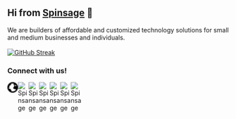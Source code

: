 ## Hi from [Spinsage][website] 👋

We are builders of affordable and customized technology solutions for small and medium businesses and individuals.
<br/><br/>
[![GitHub Streak](https://github-readme-streak-stats.herokuapp.com/?user=spinsager)](https://git.io/streak-stats)


### Connect with us!

[<img align="left" alt="Spinsage" width="24px" src="https://raw.githubusercontent.com/iconic/open-iconic/master/svg/globe.svg" />][website]
[<img align="left" alt="Spinsage" width="24px" src="https://cdn.jsdelivr.net/npm/simple-icons@3.13.0/icons/facebook.svg" />][facebook]
[<img align="left" alt="Spinsage" width="24px" src="https://cdn.jsdelivr.net/npm/simple-icons@3.13.0/icons/twitter.svg" />][twitter]
[<img align="left" alt="Spinsage" width="24px" src="https://cdn.jsdelivr.net/npm/simple-icons@3.13.0/icons/youtube.svg" />][youtube]
[<img align="left" alt="Spinsage" width="24px" src="https://cdn.jsdelivr.net/npm/simple-icons@3.13.0/icons/linkedin.svg" />][linkedin]
[<img align="left" alt="Spinsage" width="24px" src="https://cdn.jsdelivr.net/npm/simple-icons@3.13.0/icons/instagram.svg" />][instagram]
[<img align="left" alt="Spinsage" width="24px" src="https://cdn.jsdelivr.net/npm/simple-icons@3.13.0/icons/pinterest.svg" />][pinterest]

[website]: https://spinsage.com
[facebook]: https://www.facebook.com/spinsage
[youtube]: https://www.youtube.com/channel/UCkqtrmc8A_hPyAi8PHWOM3Q
[twitter]: https://twitter.com/thespinsage
[linkedin]: https://www.linkedin.com/company/spinsage
[instagram]: https://www.instagram.com/thespinsage
[pinterest]: https://www.pinterest.com/thespinsage/
